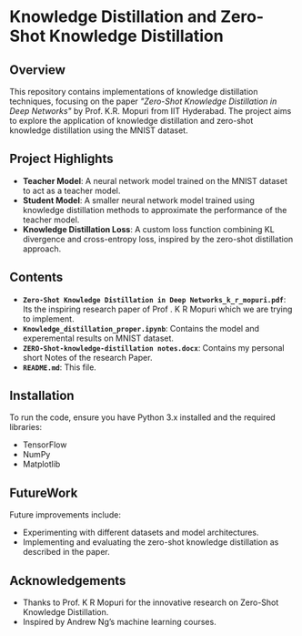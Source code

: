 # Knowledge Distillation and Zero-Shot Knowledge Distillation

## Overview

This repository contains implementations of knowledge distillation techniques, focusing on the paper *"Zero-Shot Knowledge Distillation in Deep Networks"* by Prof. K.R. Mopuri from IIT Hyderabad. The project aims to explore the application of knowledge distillation and zero-shot knowledge distillation using the MNIST dataset.

## Project Highlights

- **Teacher Model**: A neural network model trained on the MNIST dataset to act as a teacher model.
- **Student Model**: A smaller neural network model trained using knowledge distillation methods to approximate the performance of the teacher model.
- **Knowledge Distillation Loss**: A custom loss function combining KL divergence and cross-entropy loss, inspired by the zero-shot distillation approach.

## Contents

- **`Zero-Shot Knowledge Distillation in Deep Networks_k_r_mopuri.pdf`**: Its the inspiring research paper of Prof . K R Mopuri which we are trying to implement.
- **`Knowledge_distillation_proper.ipynb`**: Contains the model and experemental results on MNIST dataset.
- **`ZERO-Shot-knowledge-distillation notes.docx`**: Contains my personal short Notes of the research Paper.
- **`README.md`**: This file.

## Installation

To run the code, ensure you have Python 3.x installed and the required libraries:

- TensorFlow
- NumPy
- Matplotlib

## FutureWork

Future improvements include:

- Experimenting with different datasets and model architectures.
- Implementing and evaluating the zero-shot knowledge distillation as described in the paper.

## Acknowledgements

- Thanks to Prof. K R Mopuri for the innovative research on Zero-Shot Knowledge Distillation.
- Inspired by Andrew Ng’s machine learning courses.
  

